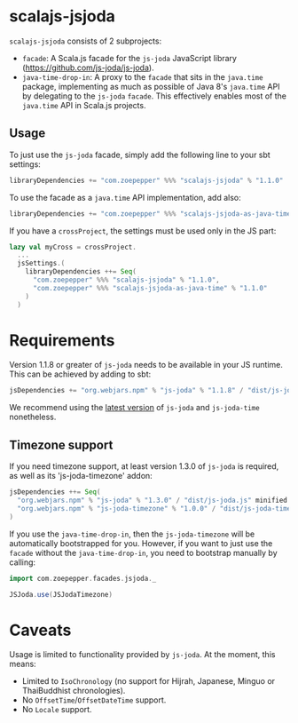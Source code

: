 # scalajs-jsjoda

`scalajs-jsjoda` consists of 2 subprojects:
* `facade`: A Scala.js facade for the `js-joda` JavaScript library (https://github.com/js-joda/js-joda).
* `java-time-drop-in`: A proxy to the `facade` that sits in the `java.time` package,
implementing as much as possible of Java 8's `java.time` API by delegating to the `js-joda` `facade`.
This effectively enables most of the `java.time` API in Scala.js projects.

## Usage

To just use the `js-joda` facade, simply add the following line to your sbt settings:

```scala
libraryDependencies += "com.zoepepper" %%% "scalajs-jsjoda" % "1.1.0"
```

To use the facade as a `java.time` API implementation, add also:

```scala
libraryDependencies += "com.zoepepper" %%% "scalajs-jsjoda-as-java-time" % "1.1.0"
```

If you have a `crossProject`, the settings must be used only in the JS part:

```scala
lazy val myCross = crossProject.
  ...
  jsSettings.(
    libraryDependencies ++= Seq(
      "com.zoepepper" %%% "scalajs-jsjoda" % "1.1.0",
      "com.zoepepper" %%% "scalajs-jsjoda-as-java-time" % "1.1.0"
    )
  )
```

# Requirements

Version 1.1.8 or greater of `js-joda` needs to be available in your JS runtime. This
can be achieved by adding to sbt:

```scala
jsDependencies += "org.webjars.npm" % "js-joda" % "1.1.8" / "dist/js-joda.js" minified "dist/js-joda.min.js"
```

We recommend using the [latest version](https://github.com/js-joda/js-joda/releases) of `js-joda` and `js-joda-time` nonetheless.

## Timezone support

If you need timezone support, at least version 1.3.0 of `js-joda` is required, as well as its 'js-joda-timezone' addon:

```scala
jsDependencies ++= Seq(
  "org.webjars.npm" % "js-joda" % "1.3.0" / "dist/js-joda.js" minified "dist/js-joda.min.js",
  "org.webjars.npm" % "js-joda-timezone" % "1.0.0" / "dist/js-joda-timezone.js" minified "dist/js-joda-timezone.min.js"
)
```

If you use the `java-time-drop-in`, then the `js-joda-timezone` will be automatically bootstrapped for you. However, if you want to just use the `facade` without the `java-time-drop-in`, you need to bootstrap manually by calling:

```scala
import com.zoepepper.facades.jsjoda._

JSJoda.use(JSJodaTimezone)
```

# Caveats

Usage is limited to functionality provided by `js-joda`. At the moment, this means:

* Limited to `IsoChronology` (no support for Hijrah, Japanese, Minguo or ThaiBuddhist chronologies).
* No `OffsetTime`/`OffsetDateTime` support.
* No `Locale` support.
